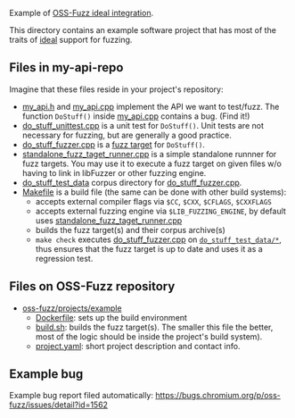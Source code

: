 Example of [OSS-Fuzz ideal integration](../../../docs/ideal_integration.md).

This directory contains an example software project that has most of the traits of [ideal](../../../docs/ideal_integration.md) support for fuzzing. 

## Files in my-api-repo
Imagine that these files reside in your project's repository:

* [my_api.h](my_api.h) and [my_api.cpp](my_api.cpp) implement the API we want to test/fuzz. The function `DoStuff()` inside [my_api.cpp](my_api.cpp) contains a bug. (Find it!)
* [do_stuff_unittest.cpp](do_stuff_unittest.cpp) is a unit test for `DoStuff()`. Unit tests are not necessary for fuzzing, but are generally a good practice. 
* [do_stuff_fuzzer.cpp](do_stuff_fuzzer.cpp) is a [fuzz target](http://libfuzzer.info/#fuzz-target) for `DoStuff()`.
* [standalone_fuzz_taget_runner.cpp](standalone_fuzz_taget_runner.cpp) is a simple standalone runnner for fuzz targets. You may use it to execute a fuzz target on given files w/o having to link in libFuzzer or other fuzzing engine. 
* [do_stuff_test_data](do_stuff_test_data) corpus directory for [do_stuff_fuzzer.cpp](do_stuff_fuzzer.cpp). 
* [Makefile](Makefile) is a build file (the same can be done with other build systems):
  * accepts external compiler flags via `$CC`, `$CXX`, `$CFLAGS`, `$CXXFLAGS`
  * accepts external fuzzing engine via `$LIB_FUZZING_ENGINE`, by default uses [standalone_fuzz_taget_runner.cpp](standalone_fuzz_taget_runner.cpp)
  * builds the fuzz target(s) and their corpus archive(s)
  * `make check` executes [do_stuff_fuzzer.cpp](do_stuff_fuzzer.cpp) on [`do_stuff_test_data/*`](do_stuff_test_data), thus ensures that the fuzz target is up to date and uses it as a regression test.

## Files on OSS-Fuzz repository
* [oss-fuzz/projects/example](..)
  * [Dockerfile](../Dockerfile): sets up the build environment
  * [build.sh](../build.sh): builds the fuzz target(s). The smaller this file the better, most of the logic should be inside the project's build system).
  * [project.yaml](../project.yaml): short project description and contact info.

## Example bug
Example bug report filed automatically: https://bugs.chromium.org/p/oss-fuzz/issues/detail?id=1562


